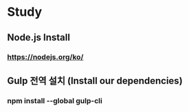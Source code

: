 # Study

## Node.js Install
### https://nodejs.org/ko/

## Gulp 전역 설치 (Install our dependencies)
### npm install --global gulp-cli
